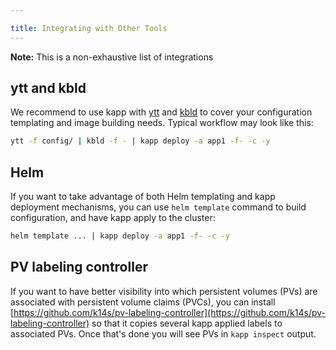 ```yaml
---

title: Integrating with Other Tools
---
```


**Note:** This is a non-exhaustive list of integrations

## ytt and kbld

We recommend to use kapp with [ytt](/ytt) and [kbld](/kbld) to cover your configuration templating and image building needs. Typical workflow may look like this:

```bash
ytt -f config/ | kbld -f - | kapp deploy -a app1 -f- -c -y
```

## Helm

If you want to take advantage of both Helm templating and kapp deployment mechanisms, you can use `helm template` command to build configuration, and have kapp apply to the cluster:

```bash
helm template ... | kapp deploy -a app1 -f- -c -y
```

## PV labeling controller

If you want to have better visibility into which persistent volumes (PVs) are associated with persistent volume claims (PVCs), you can install [https://github.com/k14s/pv-labeling-controller](https://github.com/k14s/pv-labeling-controller) so that it copies several kapp applied labels to associated PVs. Once that's done you will see PVs in `kapp inspect` output.

